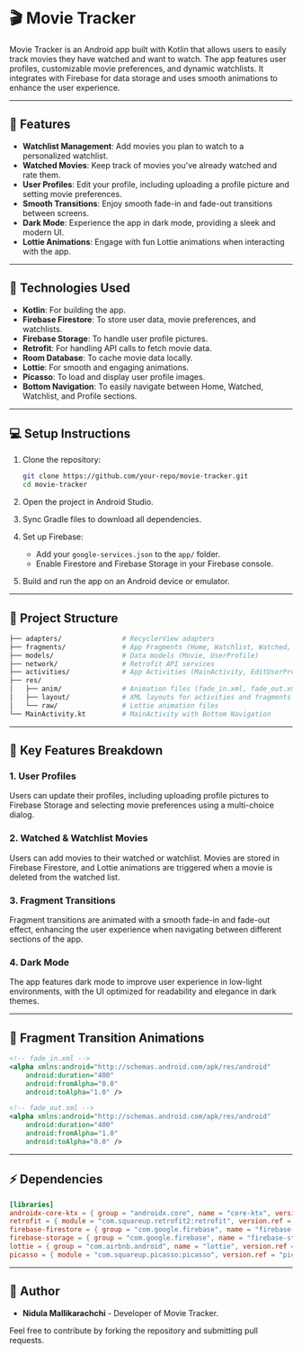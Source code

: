 # 🎬 Movie Tracker

Movie Tracker is an Android app built with Kotlin that allows users to easily track movies they have watched and want to watch. The app features user profiles, customizable movie preferences, and dynamic watchlists. It integrates with Firebase for data storage and uses smooth animations to enhance the user experience.

---

## 📱 Features

- **Watchlist Management**: Add movies you plan to watch to a personalized watchlist.
- **Watched Movies**: Keep track of movies you've already watched and rate them.
- **User Profiles**: Edit your profile, including uploading a profile picture and setting movie preferences.
- **Smooth Transitions**: Enjoy smooth fade-in and fade-out transitions between screens.
- **Dark Mode**: Experience the app in dark mode, providing a sleek and modern UI.
- **Lottie Animations**: Engage with fun Lottie animations when interacting with the app.

---

## 🚀 Technologies Used

- **Kotlin**: For building the app.
- **Firebase Firestore**: To store user data, movie preferences, and watchlists.
- **Firebase Storage**: To handle user profile pictures.
- **Retrofit**: For handling API calls to fetch movie data.
- **Room Database**: To cache movie data locally.
- **Lottie**: For smooth and engaging animations.
- **Picasso**: To load and display user profile images.
- **Bottom Navigation**: To easily navigate between Home, Watched, Watchlist, and Profile sections.

---

## 💻 Setup Instructions

1. Clone the repository:
   ```bash
   git clone https://github.com/your-repo/movie-tracker.git
   cd movie-tracker
   ```

2. Open the project in Android Studio.

3. Sync Gradle files to download all dependencies.

4. Set up Firebase:
   - Add your `google-services.json` to the `app/` folder.
   - Enable Firestore and Firebase Storage in your Firebase console.

5. Build and run the app on an Android device or emulator.

---

## 📂 Project Structure

```bash
├── adapters/               # RecyclerView adapters
├── fragments/              # App Fragments (Home, Watchlist, Watched, Profile)
├── models/                 # Data models (Movie, UserProfile)
├── network/                # Retrofit API services
├── activities/             # App Activities (MainActivity, EditUserProfileActivity)
├── res/
│   ├── anim/               # Animation files (fade_in.xml, fade_out.xml)
│   ├── layout/             # XML layouts for activities and fragments
│   └── raw/                # Lottie animation files
└── MainActivity.kt         # MainActivity with Bottom Navigation
```

---

## 📖 Key Features Breakdown

### 1. **User Profiles**
Users can update their profiles, including uploading profile pictures to Firebase Storage and selecting movie preferences using a multi-choice dialog.

### 2. **Watched & Watchlist Movies**
Users can add movies to their watched or watchlist. Movies are stored in Firebase Firestore, and Lottie animations are triggered when a movie is deleted from the watched list.

### 3. **Fragment Transitions**
Fragment transitions are animated with a smooth fade-in and fade-out effect, enhancing the user experience when navigating between different sections of the app.

### 4. **Dark Mode**
The app features dark mode to improve user experience in low-light environments, with the UI optimized for readability and elegance in dark themes.

---

## 🔄 Fragment Transition Animations

```xml
<!-- fade_in.xml -->
<alpha xmlns:android="http://schemas.android.com/apk/res/android"
    android:duration="400"
    android:fromAlpha="0.0"
    android:toAlpha="1.0" />

<!-- fade_out.xml -->
<alpha xmlns:android="http://schemas.android.com/apk/res/android"
    android:duration="400"
    android:fromAlpha="1.0"
    android:toAlpha="0.0" />
```

---

## ⚡ Dependencies

```toml
[libraries]
androidx-core-ktx = { group = "androidx.core", name = "core-ktx", version.ref = "coreKtx" }
retrofit = { module = "com.squareup.retrofit2:retrofit", version.ref = "retrofit" }
firebase-firestore = { group = "com.google.firebase", name = "firebase-firestore", version.ref = "firebaseFirestore" }
firebase-storage = { group = "com.google.firebase", name = "firebase-storage", version.ref = "firebaseStorage" }
lottie = { group = "com.airbnb.android", name = "lottie", version.ref = "lottie" }
picasso = { module = "com.squareup.picasso:picasso", version.ref = "picasso" }
```

---

## 👤 Author

- **Nidula Mallikarachchi** - Developer of Movie Tracker.

Feel free to contribute by forking the repository and submitting pull requests.

